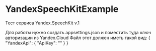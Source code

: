 # YandexSpeechKitExample
Тест сервиса Yandex.SpeechKit v.1

Для работы нужно создать appsettings.json и поместить туда ключ авторизации из Yandex.Cloud
Файл этот должен иметь такой вид:
{
  "YandexApi": {
    "ApiKey": "<key>"
  }
}

